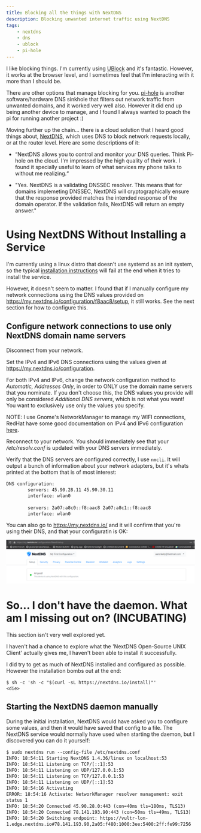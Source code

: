 ```yaml
---
title: Blocking all the things with NextDNS
description: Blocking unwanted internet traffic using NextDNS
tags:
    - nextdns
    - dns
    - ublock
    - pi-hole
---
```


I like blocking things. I'm currently using [UBlock](https://github.com/gorhill/uBlock) and it's fantastic. However, it works at the browser level, and I sometimes feel that I'm interacting with it more than I should be.

There are other options that manage blocking for you. [pi-hole](https://github.com/pi-hole/pi-hole) is another software/hardware DNS sinkhole that filters out network traffic from unwanted domains, and it worked very well also. However it did end up being another device to manage, and I found I always wanted to poach the pi for running another project :)

Moving further up the chain... there is a cloud solution that I heard good things about, [NextDNS](https://github.com/nextdns/nextdns), which uses DNS to block network requests locally, or at the router level. Here are some descriptions of it:

- “NextDNS allows you to control and monitor your DNS queries. Think Pi-hole on the cloud. I'm impressed by the high quality of their work. I found it specially useful to learn of what services my phone talks to without me realizing.“

- "Yes. NextDNS is a validating DNSSEC resolver. This means that for domains implemeting DNSSEC, NextDNS will cryptographically ensure that the response provided matches the intended response of the domain operator. If the validation fails, NextDNS will return an empty answer."

# Using NextDNS Without Installing a Service

I'm currently using a linux distro that doesn't use systemd as an init system, so the typical [installation instructions](https://github.com/nextdns/nextdns#install) will fail at the end when it tries to install the service.

However, it doesn't seem to matter. I found that if I manually configure my network connections using the DNS values provided on https://my.nextdns.io/configuration/f8aac8/setup, it still works. See the next section for how to configure this.

## Configure network connections to use only NextDNS domain name servers

Disconnect from your network.

Set the IPv4 and IPv6 DNS connections using the values given at https://my.nextdns.io/configuration.

For both IPv4 and IPv6, change the network configuration method to _Automatic, Addresses Only_, in order to ONLY use the domain name servers that you nominate. If you don't choose this, the DNS values you provide will only be considered _Additional DNS servers_, which is not what you want! You want to exclusively use only the values you specify.

NOTE: I use Gnome's NetworkManager to manage my WIFI connections, RedHat have some good documentation on IPv4 and IPv6 configuration [here](https://access.redhat.com/documentation/en-us/red_hat_enterprise_linux/7/html/networking_guide/sec-configuring_ipv4_settings).

Reconnect to your network. You should immediately see that your _/etc/resolv.conf_ is updated with your DNS servers immediately.

Verify that the DNS servers are configured correctly, I use `nmcli`. It will output a bunch of information about your network adapters, but it's whats printed at the bottom that is of most interest:

```
DNS configuration:
        servers: 45.90.28.11 45.90.30.11
        interface: wlan0

        servers: 2a07:a8c0::f8:aac8 2a07:a8c1::f8:aac8
        interface: wlan0
```

You can also go to https://my.nextdns.io/ and it will confirm that you're using their DNS, and that your configuratin is OK:

![nextdns](/assets/nextdns_allgood.png)

# So... I don't have the daemon. What am I missing out on? (INCUBATING)

This section isn't very well explored yet.

I haven't had a chance to explore what the 'NextDNS Open-Source UNIX Client' actually gives me, I haven't been able to install it successfully.

I did try to get as much of NextDNS installed and configured as possible. However the installation bombs out at the end:

```
$ sh -c 'sh -c "$(curl -sL https://nextdns.io/install)"'
<die>
```

## Starting the NextDNS daemon manually

During the initial installation, NextDNS would have asked you to configure some values, and then it would have saved that config to a file. The NextDNS service would normally have used when starting the daemon, but I discovered you can do it yourself: 

```
$ sudo nextdns run --config-file /etc/nextdns.conf
INFO: 18:54:11 Starting NextDNS 1.4.36/linux on localhost:53
INFO: 18:54:11 Listening on TCP/[::1]:53
INFO: 18:54:11 Listening on UDP/127.0.0.1:53
INFO: 18:54:11 Listening on TCP/127.0.0.1:53
INFO: 18:54:11 Listening on UDP/[::1]:53
INFO: 18:54:16 Activating
ERROR: 18:54:16 Activate: NetworkManager resolver management: exit status 1
INFO: 18:54:20 Connected 45.90.28.0:443 (con=40ms tls=180ms, TLS13)
INFO: 18:54:20 Connected 78.141.193.90:443 (con=50ms tls=49ms, TLS13)
INFO: 18:54:20 Switching endpoint: https://vultr-lon-1.edge.nextdns.io#78.141.193.90,2a05:f480:1000:3ee:5400:2ff:fe99:7256
```

